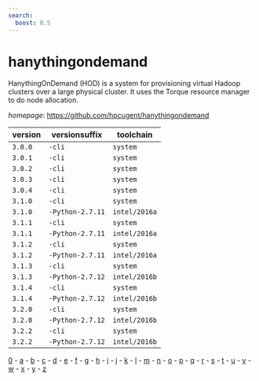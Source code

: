 ```yaml
---
search:
  boost: 0.5
---
```

# hanythingondemand

HanythingOnDemand (HOD) is a system for provisioning virtual Hadoop clusters over a large physical cluster. It uses the Torque resource manager to do node allocation.

*homepage*: <https://github.com/hpcugent/hanythingondemand>

version | versionsuffix | toolchain
--------|---------------|----------
``3.0.0`` | ``-cli`` | ``system``
``3.0.1`` | ``-cli`` | ``system``
``3.0.2`` | ``-cli`` | ``system``
``3.0.3`` | ``-cli`` | ``system``
``3.0.4`` | ``-cli`` | ``system``
``3.1.0`` | ``-cli`` | ``system``
``3.1.0`` | ``-Python-2.7.11`` | ``intel/2016a``
``3.1.1`` | ``-cli`` | ``system``
``3.1.1`` | ``-Python-2.7.11`` | ``intel/2016a``
``3.1.2`` | ``-cli`` | ``system``
``3.1.2`` | ``-Python-2.7.11`` | ``intel/2016a``
``3.1.3`` | ``-cli`` | ``system``
``3.1.3`` | ``-Python-2.7.12`` | ``intel/2016b``
``3.1.4`` | ``-cli`` | ``system``
``3.1.4`` | ``-Python-2.7.12`` | ``intel/2016b``
``3.2.0`` | ``-cli`` | ``system``
``3.2.0`` | ``-Python-2.7.12`` | ``intel/2016b``
``3.2.2`` | ``-cli`` | ``system``
``3.2.2`` | ``-Python-2.7.12`` | ``intel/2016b``

[0](../0/index.md) - [a](../a/index.md) - [b](../b/index.md) - [c](../c/index.md) - [d](../d/index.md) - [e](../e/index.md) - [f](../f/index.md) - [g](../g/index.md) - [h](../h/index.md) - [i](../i/index.md) - [j](../j/index.md) - [k](../k/index.md) - [l](../l/index.md) - [m](../m/index.md) - [n](../n/index.md) - [o](../o/index.md) - [p](../p/index.md) - [q](../q/index.md) - [r](../r/index.md) - [s](../s/index.md) - [t](../t/index.md) - [u](../u/index.md) - [v](../v/index.md) - [w](../w/index.md) - [x](../x/index.md) - [y](../y/index.md) - [z](../z/index.md)


